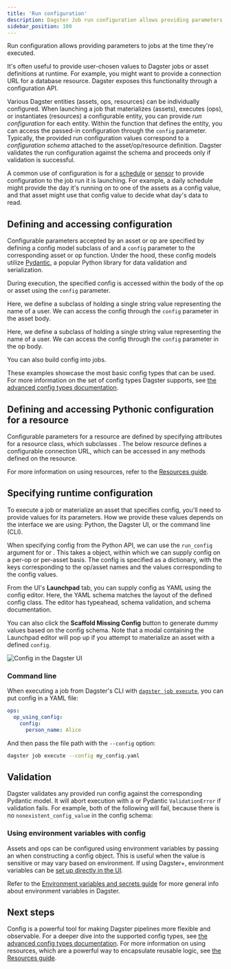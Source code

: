 ```yaml
---
title: 'Run configuration'
description: Dagster Job run configuration allows providing parameters to jobs at the time they're executed.
sidebar_position: 100
---
```


Run configuration allows providing parameters to jobs at the time they're executed.

It's often useful to provide user-chosen values to Dagster jobs or asset definitions at runtime. For example, you might want to provide a connection URL for a database resource. Dagster exposes this functionality through a configuration API.

Various Dagster entities (assets, ops, resources) can be individually configured. When launching a job that materializes (assets), executes (ops), or instantiates (resources) a configurable entity, you can provide _run configuration_ for each entity. Within the function that defines the entity, you can access the passed-in configuration through the `config` parameter. Typically, the provided run configuration values correspond to a _configuration schema_ attached to the asset/op/resource definition. Dagster validates the run configuration against the schema and proceeds only if validation is successful.

A common use of configuration is for a [schedule](/guides/automate/schedules/) or [sensor](/guides/automate/sensors/) to provide configuration to the job run it is launching. For example, a daily schedule might provide the day it's running on to one of the assets as a config value, and that asset might use that config value to decide what day's data to read.

## Defining and accessing configuration

Configurable parameters accepted by an asset or op are specified by defining a config model subclass of <PyObject section="config" module="dagster" object="Config"/> and a `config` parameter to the corresponding asset or op function. Under the hood, these config models utilize [Pydantic](https://docs.pydantic.dev/), a popular Python library for data validation and serialization.

During execution, the specified config is accessed within the body of the op or asset using the `config` parameter.

<Tabs persistentKey="assetsorops">
<TabItem value="Using software-defined-assets">

Here, we define a subclass of <PyObject section="config" module="dagster" object="Config"/> holding a single string value representing the name of a user. We can access the config through the `config` parameter in the asset body.

<CodeExample
  path="docs_snippets/docs_snippets/guides/dagster/pythonic_config/pythonic_config.py"
  startAfter="start_basic_asset_config"
  endBefore="end_basic_asset_config"
  dedent="4"
/>

</TabItem>
<TabItem value="Using ops and jobs">

Here, we define a subclass of <PyObject section="config" module="dagster" object="Config"/> holding a single string value representing the name of a user. We can access the config through the `config` parameter in the op body.

<CodeExample
  path="docs_snippets/docs_snippets/guides/dagster/pythonic_config/pythonic_config.py"
  startAfter="start_basic_op_config"
  endBefore="end_basic_op_config"
/>

You can also build config into jobs.

</TabItem>
</Tabs>

These examples showcase the most basic config types that can be used. For more information on the set of config types Dagster supports, see [the advanced config types documentation](/guides/operate/configuration/advanced-config-types).

## Defining and accessing Pythonic configuration for a resource

Configurable parameters for a resource are defined by specifying attributes for a resource class, which subclasses <PyObject section="resources" module="dagster" object="ConfigurableResource"/>. The below resource defines a configurable connection URL, which can be accessed in any methods defined on the resource.

<CodeExample
  path="docs_snippets/docs_snippets/guides/dagster/pythonic_config/pythonic_config.py"
  startAfter="start_basic_resource_config"
  endBefore="end_basic_resource_config"
  dedent="4"
/>

For more information on using resources, refer to the [Resources guide](/guides/build/external-resources/).

## Specifying runtime configuration

To execute a job or materialize an asset that specifies config, you'll need to provide values for its parameters. How we provide these values depends on the interface we are using: Python, the Dagster UI, or the command line (CLI).

<Tabs persistentKey="configtype">
<TabItem value="Python">

When specifying config from the Python API, we can use the `run_config` argument for <PyObject section="jobs" module="dagster" object="JobDefinition.execute_in_process" /> or <PyObject section="execution" module="dagster" object="materialize"/>. This takes a <PyObject section="config" module="dagster" object="RunConfig"/> object, within which we can supply config on a per-op or per-asset basis. The config is specified as a dictionary, with the keys corresponding to the op/asset names and the values corresponding to the config values.

<CodeExample
  path="docs_snippets/docs_snippets/guides/dagster/pythonic_config/pythonic_config.py"
  startAfter="start_execute_with_config"
  endBefore="end_execute_with_config"
  dedent="4"
/>

</TabItem>
<TabItem value="Dagster UI">

From the UI's **Launchpad** tab, you can supply config as YAML using the config editor. Here, the YAML schema matches the layout of the defined config class. The editor has typeahead, schema validation, and schema documentation.

You can also click the **Scaffold Missing Config** button to generate dummy values based on the config schema. Note that a modal containing the Launchpad editor will pop up if you attempt to materialize an asset with a defined `config`.

![Config in the Dagster UI](/images/guides/operate/config-ui.png)

</TabItem>
<TabItem value="Command line">

### Command line

When executing a job from Dagster's CLI with [`dagster job execute`](/api/dagster/cli#dagster-job), you can put config in a YAML file:

```YAML file=/concepts/configuration/good.yaml
ops:
  op_using_config:
    config:
      person_name: Alice
```

And then pass the file path with the `--config` option:

```bash
dagster job execute --config my_config.yaml
```

</TabItem>
</Tabs>

## Validation

Dagster validates any provided run config against the corresponding Pydantic model. It will abort execution with a <PyObject section="errors" module="dagster" object="DagsterInvalidConfigError"/> or Pydantic `ValidationError` if validation fails. For example, both of the following will fail, because there is no `nonexistent_config_value` in the config schema:

<CodeExample
  path="docs_snippets/docs_snippets/guides/dagster/pythonic_config/pythonic_config.py"
  startAfter="start_execute_with_bad_config"
  endBefore="end_execute_with_bad_config"
  dedent="4"
/>

### Using environment variables with config

Assets and ops can be configured using environment variables by passing an <PyObject section="resources" module="dagster" object="EnvVar" /> when constructing a config object. This is useful when the value is sensitive or may vary based on environment. If using Dagster+, environment variables can be [set up directly in the UI](/guides/deploy/using-environment-variables-and-secrets).

<CodeExample
  path="docs_snippets/docs_snippets/guides/dagster/pythonic_config/pythonic_config.py"
  startAfter="start_execute_with_config_envvar"
  endBefore="end_execute_with_config_envvar"
  dedent="4"
/>

Refer to the [Environment variables and secrets guide](/guides/deploy/using-environment-variables-and-secrets) for more general info about environment variables in Dagster.

## Next steps

Config is a powerful tool for making Dagster pipelines more flexible and observable. For a deeper dive into the supported config types, see [the advanced config types documentation](/guides/operate/configuration/advanced-config-types). For more information on using resources, which are a powerful way to encapsulate reusable logic, see [the Resources guide](/guides/build/external-resources).
